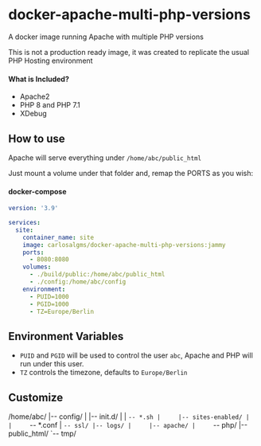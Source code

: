 # docker-apache-multi-php-versions
A docker image running Apache with multiple PHP versions

This is not a production ready image, it was created to replicate the usual PHP Hosting environment

#### What is Included? 
* Apache2
* PHP 8 and PHP 7.1
* XDebug

## How to use
Apache will serve everything under `/home/abc/public_html`

Just mount a volume under that folder and, remap the PORTS as you wish:

#### docker-compose

```yaml
version: '3.9'

services:
  site:
    container_name: site
    image: carlosalgms/docker-apache-multi-php-versions:jammy
    ports:
      - 8080:8080
    volumes:
      - ./build/public:/home/abc/public_html
      - ./config:/home/abc/config
    environment:
      - PUID=1000
      - PGID=1000
      - TZ=Europe/Berlin
```

## Environment Variables

- `PUID` and `PGID` will be used to control the user `abc`, Apache and PHP will run under this user.
- `TZ` controls the timezone, defaults to `Europe/Berlin` 


## Customize

/home/abc/
|-- config/
|     |-- init.d/
|     |     `-- *.sh
|     |-- sites-enabled/
|     |     `-- *.conf
|     `-- ssl/
|-- logs/
|     |-- apache/
|     `-- php/
|-- public_html/
`-- tmp/
